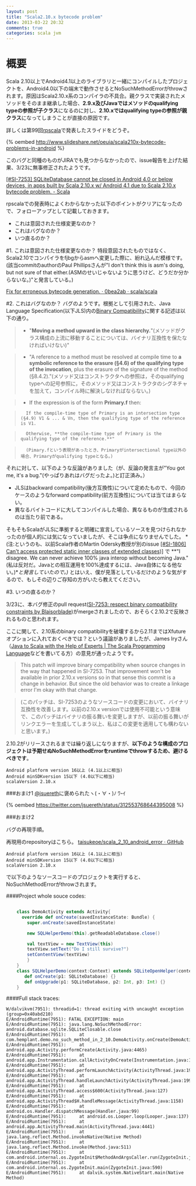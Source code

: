 ```yaml
---
layout: post
title: "Scala2.10.x bytecode problem"
date: 2013-03-22 20:32
comments: true
categories: scala jvm
---
```

# 概要
Scala 2.10以上でAndroid4.1以上のライブラリと一緒にコンパイルしたプロジェクトを、Android4.0以下の端末で動作させるとNoSuchMethodErrorがthrowされます。原因はScala2.10.x系のコンパイラの不具合。親クラスで実装されたメソッドをそのまま継承した場合、**2.9.x及びJavaではメソッドのqualifying typeの参照が子クラス**になるのに対し、**2.10.xではqualifying typeの参照が親クラス**になってしまうことが直接の原因です。

詳しくは第99回[rpscala](http://www.scala-users.org/shibuya/)で発表したスライドをどうぞ。

{% oembed http://www.slideshare.net/oeuia/scala210x-bytecode-problems-in-android %}

このバグと同種のものがJIRAでも見つからなかったので、issue報告を上げた結果、3/23に無事修正されたようです。

[[#SI-7253] SQLiteDatabase cannot be closed in Android 4.0 or below devices, in apps built by Scala 2.10.x w/ Android 4.1 due to Scala 2.10.x bytecode problem. - Scala](https://issues.scala-lang.org/browse/SI-7253)

rpscalaでの発表時によくわからなかった以下のポイントがクリアになったので、フォローアップとして記載しておきます。

* これは意図された仕様変更なのか？
* これはバグなのか？
* いつ直るのか？	

<!-- more -->


#1. これは意図された仕様変更なのか？
特段意図されたものではなく、Scala2.10でコンパイラをfjbgからasmへ変更した際に、紛れ込んだ模様です。
(該当commitのauthorのPaul Phillipsさんが"I don't think this is asm's doing, but not sure of that either.(ASMのせいじゃないように思うけど、どうだか分からないな。)"と発言している。)

[Fix for erroneous bytecode generation. · 0bea2ab · scala/scala](https://github.com/scala/scala/commit/0bea2ab5f6)


#2. これはバグなのか？
バグのようです。根拠として引用された、Java Language Specification(以下JLS)内の[Binary Compatibility](http://docs.oracle.com/javase/specs/jls/se7/html/jls-13.html)に関する記述は以下の通り。

>* "**Moving a method upward in the class hierarchy.**"(メソッドがクラス構成の上流に移動することについては、バイナリ互換性を保たなければいけない)"	
		
>* "A reference to a method must be resolved at compile time to **a symbolic reference to the erasure (§4.6) of the qualifying type of the invocation**, plus the erasure of the signature of the method (§8.4.2)."(メソッド又はコンストラクタへの参照は，そのqualifying typeへの記号参照に，そのメソッド又はコンストラクタのシグネチャを加えて，コンパイル時に解決しなければならない。)
	
>*	If the expression is of the form **Primary.f** then:
	
>		If the compile-time type of Primary is an intersection type (§4.9) V1 & ... & Vn, then the qualifying type of the reference is V1.

>		Otherwise, **the compile-time type of Primary is the qualifying type of the reference.**" 

>		(Pimary.fという表現があったとき、Primaryがintersectional type以外の場合、Primaryがqualifying typeとなる。)

それに対して、以下のような反論がありました（が、反論の発言主が"You got me, it's a bug."(やっぱりあれはバグだったよ。)と訂正済み。）

* JLSはbackward compatibility(後方互換性)について定めたもので、今回のケースのようなforward compatibility(前方互換性)については当てはまらない。
* 異なるバイトコードに大してコンパイルした場合、異なるものが生成されるのは当たり前である。

そもそもScalaがJLSに準拠すると明確に宣言しているソースを見つけられなかったのが個人的には気になっていましたが、そこは争点になりませんでした。
*(注:というのも、以前Scala作者のMartin Odersky教授が別のissue [[#SI-1806] Can't access protected static inner classes of extended classes](https://issues.scala-lang.org/browse/SI-1806))] で **"I disagree. We can never achieve 100% java interop without becoming Java."(私は反対だ。Javaとの相互運用を100%達成するには、Java自体になる他ない。)**と発言していたので。)*
とはいえ、僕が見落としているだけのような気がするので、もしその辺りご存知の方がいたら教えてください。


#3. いつの直るのか？

3/23に、本バグ修正のpull request([SI-7253: respect binary compatibility constraints by Blaisorblade](https://github.com/scala/scala/pull/2264))がmergeされましたので、おそらく2.10.2で反映されるものと思われます。

ここに関して、2.10系のbinary compatibilityを破壊するから2.11まではXfutureオプションに入れておくべきでは？という議論がありましたが、James Iryさん（[Java to Scala with the Help of Experts | The Scala Programming Language](http://www.scala-lang.org/node/960)などを書いてる方）の意見が通ったようです。

>This patch will improve binary compatibility when source changes in the way that happened in SI-7253. That improvement won't be available in prior 2.10.x versions so in that sense this commit is a change in behavior. But since the old behavior was to create a linkage error I'm okay with that change.

>(このパッチは、SI-7253のようなソースコードの変更において、バイナリ互換性を改善します。以前の2.10.x versionでは使用不可能という意味で、このパッチはバイナリの振る舞いを変更しますが、以前の振る舞いがリンクエラーを生成してしまう以上、私はこの変更を適用しても構わないと思います。)

2.10.2がリリースされるまでは繰り返しになりますが、**以下のような構成のプロジェクトは予期せぬNoSuchMethodErrorをruntimeでthrowするため、避けるべきです**。

	Android platform version 16以上 (4.1以上に相当)
	Android minSDKversion 15以下 (4.0以下に相当)
	scalaVersion 2.10.x


###おまけ1
[@jsuereth](https://twitter.com/jsuereth/)に褒められたヽ(・∀・)ﾉ ﾜｰｲ

{% oembed https://twitter.com/jsuereth/status/312553768644395008 %}


###おまけ2

バグの再現手順。

再現用のrepositoryはこちら。
[taisukeoe/scala_2_10_android_error · GitHub](https://github.com/taisukeoe/scala_2_10_android_error)

	Android platform version 16以上 (4.1以上に相当)
	Android minSDKversion 15以下 (4.0以下に相当)
	scalaVersion 2.10.x
	
で以下のようなソースコードのプロジェクトを実行すると、NoSuchMethodErrorがthrowされます。

####Project whole souce codes:

``` scala

	class DemoActivity extends Activity{
	  override def onCreate(savedInstanceState: Bundle) {
    	super.onCreate(savedInstanceState)

	    new SQLHelperDemo(this).getReadableDatabase.close()

    	val textView = new TextView(this)
	    textView.setText("Do I still survive?")
    	setContentView(textView)
  		}
	}
	class SQLHelperDemo(context:Context) extends SQLiteOpenHelper(context,"demo",null,1){
	   def onCreate(p1: SQLiteDatabase) {}
	   def onUpgrade(p1: SQLiteDatabase, p2: Int, p3: Int) {}
	}
```	


####Full stack traces:

	W/dalvikvm(7951): threadid=1: thread exiting with uncaught exception (group=0x40abd210)
	E/AndroidRuntime(7951): FATAL EXCEPTION: main
	E/AndroidRuntime(7951): java.lang.NoSuchMethodError: android.database.sqlite.SQLiteClosable.close
	E/AndroidRuntime(7951): 	at com.hemplant.demo.no_such_method_in_2_10.DemoActivity.onCreate(DemoActivity.scala:18)
	E/AndroidRuntime(7951): 	at android.app.Activity.performCreate(Activity.java:4465)
	E/AndroidRuntime(7951): 	at android.app.Instrumentation.callActivityOnCreate(Instrumentation.java:1049)
	E/AndroidRuntime(7951): 	at android.app.ActivityThread.performLaunchActivity(ActivityThread.java:1931)
	E/AndroidRuntime(7951): 	at android.app.ActivityThread.handleLaunchActivity(ActivityThread.java:1992)
	E/AndroidRuntime(7951): 	at android.app.ActivityThread.access$600(ActivityThread.java:127)
	E/AndroidRuntime(7951): 	at android.app.ActivityThread$H.handleMessage(ActivityThread.java:1158)
	E/AndroidRuntime(7951): 	at android.os.Handler.dispatchMessage(Handler.java:99)
	E/AndroidRuntime(7951): 	at android.os.Looper.loop(Looper.java:137)
	E/AndroidRuntime(7951): 	at android.app.ActivityThread.main(ActivityThread.java:4441)
	E/AndroidRuntime(7951): 	at java.lang.reflect.Method.invokeNative(Native Method)
	E/AndroidRuntime(7951): 	at java.lang.reflect.Method.invoke(Method.java:511)
	E/AndroidRuntime(7951): 	at com.android.internal.os.ZygoteInit$MethodAndArgsCaller.run(ZygoteInit.java:823)
	E/AndroidRuntime(7951): 	at com.android.internal.os.ZygoteInit.main(ZygoteInit.java:590)
	E/AndroidRuntime(7951): 	at dalvik.system.NativeStart.main(Native Method)


